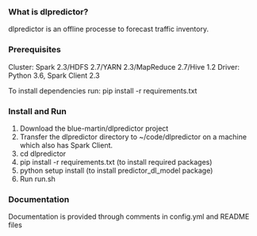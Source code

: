### What is dlpredictor?
dlpredictor is an offline processe to forecast traffic inventory.

### Prerequisites
Cluster: Spark 2.3/HDFS 2.7/YARN 2.3/MapReduce 2.7/Hive 1.2
Driver: Python 3.6, Spark Client 2.3

To install dependencies run:
pip install -r requirements.txt


### Install and Run
1.	Download the blue-martin/dlpredictor project
2.	Transfer the dlpredictor directory to ~/code/dlpredictor on a machine which also has Spark Client.
3.  cd dlpredictor
4.  pip install -r requirements.txt (to install required packages)
5.  python setup install (to install predictor_dl_model package)
6.	Run run.sh 

### Documentation
Documentation is provided through comments in config.yml and README files